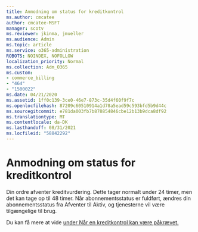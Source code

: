 ```yaml
---
title: Anmodning om status for kreditkontrol
ms.author: cmcatee
author: cmcatee-MSFT
manager: scotv
ms.reviewer: jkinma, jmueller
ms.audience: Admin
ms.topic: article
ms.service: o365-administration
ROBOTS: NOINDEX, NOFOLLOW
localization_priority: Normal
ms.collection: Adm_O365
ms.custom:
- commerce_billing
- "464"
- "1500022"
ms.date: 04/21/2020
ms.assetid: 1ff0c139-3ce0-46e7-873c-35d4f60f9f7c
ms.openlocfilehash: 87209c60510914a1d78a5ead59c593bfd5b9d44c
ms.sourcegitcommit: e781da003fb7b878854846cbe12b13b9dca8df92
ms.translationtype: MT
ms.contentlocale: da-DK
ms.lasthandoff: 08/31/2021
ms.locfileid: "58842292"
---
```

# <a name="credit-check-status-request"></a>Anmodning om status for kreditkontrol

Din ordre afventer kreditvurdering. Dette tager normalt under 24 timer, men det kan tage op til 48 timer. Når abonnementsstatus er fuldført, ændres din abonnementsstatus fra Afventer til Aktiv, og tjenesterne vil være tilgængelige til brug.

Du kan få mere at vide [under Når en kreditkontrol kan være påkrævet.](https://docs.microsoft.com/microsoft-365/commerce/billing-and-payments/pay-for-your-subscription#pay-by-invoice-check-or-eft)
